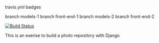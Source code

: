 travis.yml badges

branch models-1
branch front-end-1
branch models-2
branch front-end-2

[![Build Status](https://travis-ci.org/owy1/django-imager.svg?branch=master)](https://travis-ci.org/owy1/django-imager)


This is an exerise to build a photo repository with Django